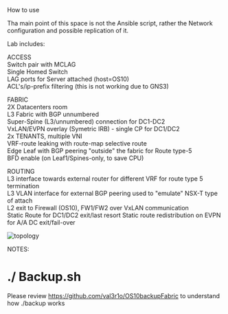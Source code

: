 </B>How to use</B>

Tha main point of this space is not the Ansible script, rather the Network configuration and possible replication of it.

Lab includes:

ACCESS</br>
Switch pair with MCLAG </br> 
Single Homed Switch</br>
LAG ports for Server attached (host=OS10)</br>
ACL's/ip-prefix filtering (this is not working due to GNS3)</br>

FABRIC</br>
2X Datacenters room </br>
L3 Fabric with BGP unnumbered </br>
Super-Spine (L3/unnumbered) connection for DC1-DC2 </br>
VxLAN/EVPN overlay (Symetric IRB) - single CP for DC1/DC2 </br>
2x TENANTS, multiple VNI </br>
VRF-route leaking with route-map selective route </br>
Edge Leaf with BGP peering "outside" the fabric for Route type-5 </br>
BFD enable (on Leaf1/Spines-only, to save CPU) </br>

ROUTING</br>
L3 interface towards external router for different VRF for route type 5 termination </br>
L3 VLAN interface for external BGP peering used to "emulate" NSX-T type of attach </br>
L2 exit to Firewall (OS10), FW1/FW2 over VxLAN communication </br>
Static Route for DC1/DC2 exit/last resort Static route redistribution on EVPN for A/A DC exit/fail-over</br>


![topology](https://user-images.githubusercontent.com/20860769/125304133-9e12d580-e32d-11eb-9abe-4775ab37c780.png)


NOTES:
# ./ Backup.sh 

Please review https://github.com/val3r1o/OS10backupFabric to understand how ./backup works</br>

